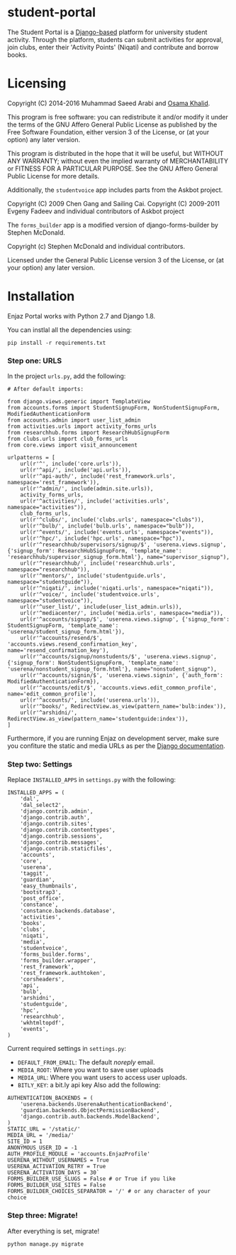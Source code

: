 student-portal
==============

The Student Portal is a [Django-based](https://www.djangoproject.com)
platform for university student activity.  Through the platform,
students can submit activities for approval, join clubs, enter their
'Activity Points' (Niqati) and contribute and borrow books.

# Licensing

Copyright (C) 2014-2016 Muhammad Saeed Arabi and [Osama Khalid](https://osamakhalid.com).

This program is free software: you can redistribute it and/or modify
it under the terms of the GNU Affero General Public License as
published by the Free Software Foundation, either version 3 of the
License, or (at your option) any later version.

This program is distributed in the hope that it will be useful, but
WITHOUT ANY WARRANTY; without even the implied warranty of
MERCHANTABILITY or FITNESS FOR A PARTICULAR PURPOSE.  See the GNU
Affero General Public License for more details.


Additionally, the `studentvoice` app includes parts from the Askbot
project.

Copyright (C) 2009 Chen Gang and Sailing Cai.
Copyright (C) 2009-2011 Evgeny Fadeev and individual contributors of Askbot project

The `forms_builder` app is a modified version of django-forms-builder by Stephen McDonald.

Copyright (c) Stephen McDonald and individual contributors.

Licensed under the General Public License version 3 of the License, or
(at your option) any later version.

# Installation 

Enjaz Portal works with Python 2.7 and Django 1.8.

You can instlal all the dependencies  using:

```pip install -r requirements.txt```


### Step one: URLS
In the project `urls.py`, add the following:
```
# After default imports:

from django.views.generic import TemplateView
from accounts.forms import StudentSignupForm, NonStudentSignupForm, ModifiedAuthenticationForm
from accounts.admin import user_list_admin
from activities.urls import activity_forms_urls
from researchhub.forms import ResearchHubSignupForm
from clubs.urls import club_forms_urls
from core.views import visit_announcement

urlpatterns = [
    url(r'^', include('core.urls')),
    url(r'^api/', include('api.urls')),
    url(r'^api-auth/', include('rest_framework.urls', namespace='rest_framework')),
    url(r'^admin/', include(admin.site.urls)),
    activity_forms_urls,
    url(r'^activities/', include('activities.urls', namespace="activities")),
    club_forms_urls,
    url(r'^clubs/', include('clubs.urls', namespace="clubs")),
    url(r'^bulb/', include('bulb.urls', namespace="bulb")),
    url(r'^events/', include('events.urls', namespace="events")),
    url(r'^hpc/', include('hpc.urls', namespace="hpc")),
    url(r'^researchhub/supervisors/signup/$', 'userena.views.signup', {'signup_form': ResearchHubSignupForm, 'template_name': 'researchhub/supervisor_signup_form.html'}, name="supervisor_signup"),
    url(r'^researchhub/', include('researchhub.urls', namespace="researchhub")),
    url(r'^mentors/', include('studentguide.urls', namespace="studentguide")),
    url(r'^niqati/', include('niqati.urls', namespace="niqati")),
    url(r'^voice/', include('studentvoice.urls', namespace="studentvoice")),
    url(r'^user_list/', include(user_list_admin.urls)),
    url(r'^mediacenter/', include('media.urls', namespace="media")),
    url(r'^accounts/signup/$', 'userena.views.signup', {'signup_form': StudentSignupForm, 'template_name': 'userena/student_signup_form.html'}),
    url(r'^accounts/resend/$', 'accounts.views.resend_confirmation_key', name='resend_confirmation_key'),
    url(r'^accounts/signup/nonstudents/$', 'userena.views.signup', {'signup_form': NonStudentSignupForm, 'template_name': 'userena/nonstudent_signup_form.html'}, name="nonstudent_signup"),
    url(r'^accounts/signin/$', 'userena.views.signin', {'auth_form': ModifiedAuthenticationForm}),
    url(r'^accounts/edit/$', 'accounts.views.edit_common_profile', name='edit_common_profile'),
    url(r'^accounts/', include('userena.urls')),
    url(r'^books/', RedirectView.as_view(pattern_name='bulb:index')),
    url(r'^arshidni/', RedirectView.as_view(pattern_name='studentguide:index')),
]
```


Furthermore, if you are running Enjaz on development server, make sure
you confiture the static and media URLs as per the [Django documentation](https://docs.djangoproject.com/en/1.8/howto/static-files/#serving-static-files-during-development).

### Step two: Settings

Replace `INSTALLED_APPS` in `settings.py` with the following:
```
INSTALLED_APPS = (
    'dal',
    'dal_select2',
    'django.contrib.admin',
    'django.contrib.auth',
    'django.contrib.sites',
    'django.contrib.contenttypes',
    'django.contrib.sessions',
    'django.contrib.messages',
    'django.contrib.staticfiles',
    'accounts',
    'core',
    'userena',
    'taggit',
    'guardian',
    'easy_thumbnails',
    'bootstrap3',
    'post_office',
    'constance',
    'constance.backends.database',
    'activities',
    'books',
    'clubs',
    'niqati',
    'media',
    'studentvoice',
    'forms_builder.forms',
    'forms_builder.wrapper',
    'rest_framework',
    'rest_framework.authtoken',
    'corsheaders',
    'api',
    'bulb',
    'arshidni',
    'studentguide',
    'hpc',
    'researchhub',
    'wkhtmltopdf',
    'events',
)
```

Current required settings in `settings.py`:
* `DEFAULT_FROM_EMAIL`: The default _noreply_ email.
* `MEDIA_ROOT`: Where you want to save user uploads
* `MEDIA_URL`: Where you want users to access user uploads.
* `BITLY_KEY`: a bit.ly api key
Also add the following:
```
AUTHENTICATION_BACKENDS = (
    'userena.backends.UserenaAuthenticationBackend',
    'guardian.backends.ObjectPermissionBackend',
    'django.contrib.auth.backends.ModelBackend',
)
STATIC_URL = '/static/'
MEDIA_URL = '/media/'
SITE_ID = 1
ANONYMOUS_USER_ID = -1
AUTH_PROFILE_MODULE = 'accounts.EnjazProfile'
USERENA_WITHOUT_USERNAMES = True
USERENA_ACTIVATION_RETRY = True
USERENA_ACTIVATION_DAYS = 30`
FORMS_BUILDER_USE_SLUGS = False # or True if you like
FORMS_BUILDER_USE_SITES = False
FORMS_BUILDER_CHOICES_SEPARATOR = '/' # or any character of your choice
```

### Step three: Migrate!

After everything is set, migrate!

```python manage.py migrate```